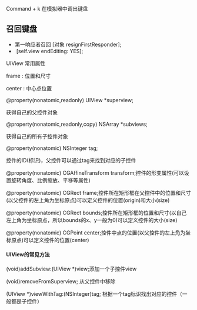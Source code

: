 Command + k  在模拟器中调出键盘



## 召回键盘

+ 第一响应者召回 		 [对象 resignFirstResponder];
+ ​          							[self.view endEditing: YES];



UIView 常用属性

frame : 位置和尺寸

center : 中心点位置

@property(nonatomic,readonly) UIView *superview;

获得自己的父控件对象

@property(nonatomic,readonly,copy) NSArray *subviews;

获得自己的所有子控件对象

@property(nonatomic) NSInteger tag;

控件的ID(标识)，父控件可以通过tag来找到对应的子控件

@property(nonatomic) CGAffineTransform transform;控件的形变属性(可以设置旋转角度、比例缩放、平移等属性)

@property(nonatomic) CGRect frame;控件所在矩形框在父控件中的位置和尺寸(以父控件的左上角为坐标原点)可以定义控件的位置(origin)和大小(size)

@property(nonatomic) CGRect bounds;控件所在矩形框的位置和尺寸(以自己左上角为坐标原点，所以bounds的x、y一般为0)可以定义控件的大小(size)

@property(nonatomic) CGPoint center;控件中点的位置(以父控件的左上角为坐标原点)可以定义控件的位置(center)

#### UIView的常见方法

(void)addSubview:(UIView *)view;添加一个子控件view

(void)removeFromSuperview; 从父控件中移除

(UIView *)viewWithTag:(NSInteger)tag; 根据一个tag标识找出对应的控件（一般都是子控件）
